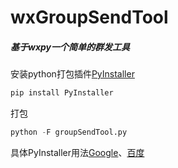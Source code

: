 # wxGroupSendTool
##### 基于wxpy一个简单的群发工具

安装python打包插件[PyInstaller](https://github.com/pyinstaller/pyinstaller/blob/0f31b35fe9/doc/installation.rst)
```python
pip install PyInstaller
```
打包
```python
python -F groupSendTool.py 
```
具体PyInstaller用法[Google](https://www.google.com/search?q=pyinstaller%E7%94%A8%E6%B3%95)、[百度](https://www.baidu.com/s?ie=utf-8&wd=pyinstaller%E7%94%A8%E6%B3%95)